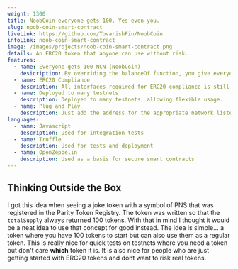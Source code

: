 ```yaml
---
weight: 1300
title: NoobCoin everyone gets 100. Yes even you.
slug: noob-coin-smart-contract
liveLink: https://github.com/TovarishFin/NoobCoin
infoLink: noob-coin-smart-contract
image: /images/projects/noob-coin-smart-contract.png
details: An ERC20 token that anyone can use without risk.
features:
  - name: Everyone gets 100 NCN (NoobCoin)
    desicription: By overriding the balanceOf function, you give everyone a starting balance of 100 NCN.
  - name: ERC20 Compliance
    description: All interfaces required for ERC20 compliance is still met.
  - name: Deployed to many testnets
    description: Deployed to many testnets, allowing flexible usage.
  - name: Plug and Play
    description: Just add the address for the appropriate network listed in the GitHub readme and you are good to go. You can begin making transfers immediately.
languages:
  - name: Javascript
    description: Used for integration tests
  - name: Truffle
    description: Used for tests and deployment
  - name: OpenZeppelin
    description: Used as a basis for secure smart contracts
---
```


## Thinking Outside the Box
I got this idea when seeing a joke token with a symbol of PNS that was registered in the Parity Token Registry. The token was written so that the `totalSupply` always returned 100 tokens. With that in mind I thought it would be a neat idea to use that concept for good instead. The idea is simple... a token where you have 100 tokens to start but can also use them as a regular token. This is really nice for quick tests on testnets where you need a token but don't care **which** token it is. It is also nice for people who are just getting started with ERC20 tokens and dont want to risk real tokens.